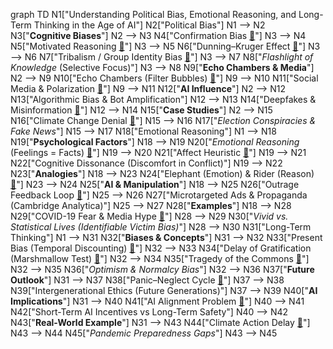 graph TD
    N1["Understanding Political Bias, Emotional Reasoning, and Long-Term Thinking in the Age of AI"]
    N2["Political Bias"]
    N1 --> N2
    N3["**Cognitive Biases**"]
    N2 --> N3
    N4["Confirmation Bias [🔗](https://en.wikipedia.org/wiki/Confirmation_bias)"]
    N3 --> N4
    N5["Motivated Reasoning [🔗](https://en.wikipedia.org/wiki/Motivated_reasoning)"]
    N3 --> N5
    N6["Dunning–Kruger Effect [🔗](https://www.psychologytoday.com/us/basics/dunning-kruger-effect)"]
    N3 --> N6
    N7["Tribalism / Group Identity Bias [🔗](https://www.psychologytoday.com/us/blog/tech-happy-life/202009/heres-why-tribalism-trumps-truth)"]
    N3 --> N7
    N8["*Flashlight of Knowledge* (Selective Focus)"]
    N3 --> N8
    N9["**Echo Chambers & Media**"]
    N2 --> N9
    N10["Echo Chambers (Filter Bubbles) [🔗](https://en.wikipedia.org/wiki/Echo_chamber_(media))"]
    N9 --> N10
    N11["Social Media & Polarization [🔗](https://www.brookings.edu/articles/how-tech-platforms-fuel-u-s-political-polarization-and-what-government-can-do-about-it/)"]
    N9 --> N11
    N12["**AI Influence**"]
    N2 --> N12
    N13["Algorithmic Bias & Bot Amplification"]
    N12 --> N13
    N14["Deepfakes & Misinformation [🔗](https://www.npr.org/2024/12/21/nx-s1-5220301/deepfakes-memes-artificial-intelligence-elections)"]
    N12 --> N14
    N15["**Case Studies**"]
    N2 --> N15
    N16["Climate Change Denial [🔗](https://www.psychologytoday.com/us/basics/motivated-reasoning)"]
    N15 --> N16
    N17["*Election Conspiracies & Fake News*"]
    N15 --> N17
    N18["Emotional Reasoning"]
    N1 --> N18
    N19["**Psychological Factors**"]
    N18 --> N19
    N20["*Emotional Reasoning* (Feelings = Facts) [🔗](https://en.wikipedia.org/wiki/Emotional_reasoning)"]
    N19 --> N20
    N21["Affect Heuristic [🔗](https://en.wikipedia.org/wiki/Affect_heuristic)"]
    N19 --> N21
    N22["Cognitive Dissonance (Discomfort in Conflict)"]
    N19 --> N22
    N23["**Analogies**"]
    N18 --> N23
    N24["Elephant (Emotion) & Rider (Reason) [🔗](https://bigbangpartnership.co.uk/the-elephant-and-the-rider-how-humans-make-decisions/)"]
    N23 --> N24
    N25["**AI & Manipulation**"]
    N18 --> N25
    N26["Outrage Feedback Loop [🔗](https://news.yale.edu/2021/08/13/likes-and-shares-teach-people-express-more-outrage-online)"]
    N25 --> N26
    N27["Microtargeted Ads & Propaganda (Cambridge Analytica)"]
    N25 --> N27
    N28["**Examples**"]
    N18 --> N28
    N29["COVID-19 Fear & Media Hype [🔗](https://www.psychologytoday.com/us/blog/the-runaway-mind/202003/media-fear-and-the-coronavirus-outbreak)"]
    N28 --> N29
    N30["*Vivid vs. Statistical Lives (Identifiable Victim Bias)*"]
    N28 --> N30
    N31["Long-Term Thinking"]
    N1 --> N31
    N32["**Biases & Concepts**"]
    N31 --> N32
    N33["Present Bias (Temporal Discounting) [🔗](https://en.wikipedia.org/wiki/Time_preference)"]
    N32 --> N33
    N34["Delay of Gratification (Marshmallow Test) [🔗](https://en.wikipedia.org/wiki/Stanford_marshmallow_experiment)"]
    N32 --> N34
    N35["Tragedy of the Commons [🔗](https://en.wikipedia.org/wiki/Tragedy_of_the_commons)"]
    N32 --> N35
    N36["*Optimism & Normalcy Bias*"]
    N32 --> N36
    N37["**Future Outlook**"]
    N31 --> N37
    N38["Panic–Neglect Cycle [🔗](https://www.thinkglobalhealth.org/article/polarized-pandemic)"]
    N37 --> N38
    N39["Intergenerational Ethics (Future Generations)"]
    N37 --> N39
    N40["**AI Implications**"]
    N31 --> N40
    N41["AI Alignment Problem [🔗](https://en.wikipedia.org/wiki/AI_alignment)"]
    N40 --> N41
    N42["Short-Term AI Incentives vs Long-Term Safety"]
    N40 --> N42
    N43["**Real-World Example**"]
    N31 --> N43
    N44["Climate Action Delay [🔗](https://www.bbc.com/future/article/20190304-human-evolution-means-we-can-tackle-climate-change)"]
    N43 --> N44
    N45["*Pandemic Preparedness Gaps*"]
    N43 --> N45
